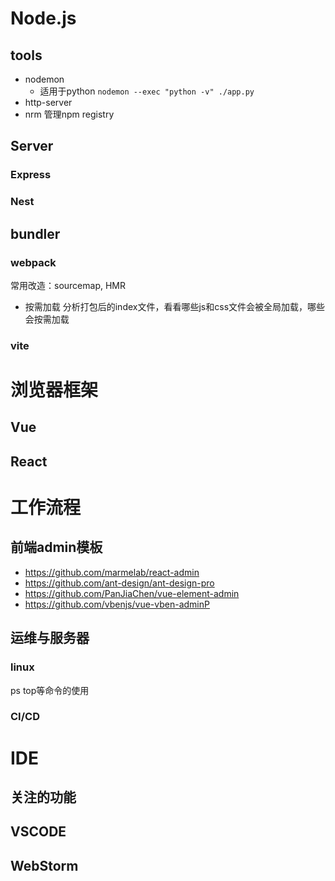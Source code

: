 # Node.js
## tools
+ nodemon
  + 适用于python `nodemon --exec "python -v" ./app.py`
+ http-server
+ nrm 管理npm registry

## Server
### Express
### Nest

## bundler
### webpack
常用改造：sourcemap, HMR
+ 按需加载 分析打包后的index文件，看看哪些js和css文件会被全局加载，哪些会按需加载
### vite

# 浏览器框架
## Vue
## React

# 工作流程
## 前端admin模板
+ https://github.com/marmelab/react-admin
+ https://github.com/ant-design/ant-design-pro
+ https://github.com/PanJiaChen/vue-element-admin
+ https://github.com/vbenjs/vue-vben-adminP

## 运维与服务器
### linux
ps top等命令的使用
### CI/CD


# IDE
## 关注的功能
## VSCODE
## WebStorm
